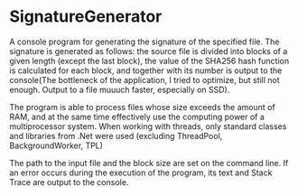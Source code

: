# SignatureGenerator

A console program for generating the signature of the specified file. The signature is generated as follows: the source file is divided into blocks of a given length (except the last block), the value of the SHA256 hash function is calculated for each block, and together with its number is output to the console(The bottleneck of the application, I tried to optimize, but still not enough. Output to a file muuuch faster, especially on SSD).

The program is able to process files whose size exceeds the amount of RAM, and at the same time effectively use the computing power of a multiprocessor system. When working with threads, only standard classes and libraries from .Net were used (excluding ThreadPool, BackgroundWorker, TPL)


The path to the input file and the block size are set on the command line. If an error occurs during the execution of the program, its text and Stack Trace are output to the console.